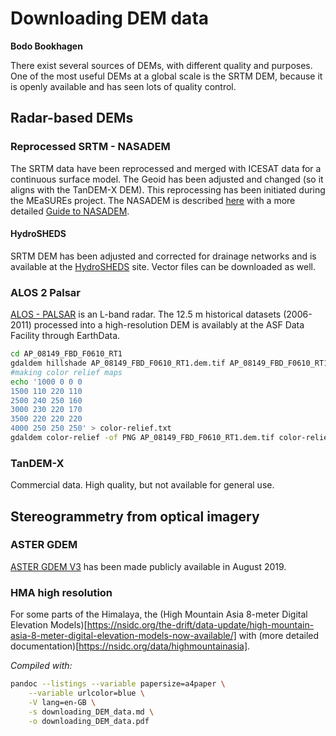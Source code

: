 # Downloading DEM data
**Bodo Bookhagen**

There exist several sources of DEMs, with different quality and purposes. One of the most useful DEMs at a global scale is the SRTM DEM, because it is openly available and has seen lots of quality control.

## Radar-based DEMs
### Reprocessed SRTM - NASADEM
The SRTM data have been reprocessed and merged with ICESAT data for a continuous surface model. The Geoid has been adjusted and changed (so it aligns with the TanDEM-X DEM). This reprocessing has been initiated during the MEaSUREs project. The NASADEM is described [here](https://earthdata.nasa.gov/esds/competitive-programs/measures/nasadem) with a more detailed [Guide to NASADEM](https://lpdaac.usgs.gov/documents/592/NASADEM_User_Guide_V1.pdf).

#### HydroSHEDS
SRTM DEM has been adjusted and corrected for drainage networks and is available at the [HydroSHEDS](https://www.hydrosheds.org/) site. Vector files can be downloaded as well.

### ALOS 2 Palsar
[ALOS - PALSAR]([https://www.eorc.jaxa.jp/ALOS/en/about/palsar.htm) is an L-band radar. The 12.5 m historical datasets (2006-2011) processed into a high-resolution DEM is availably at the ASF Data Facility through EarthData.

```bash
cd AP_08149_FBD_F0610_RT1
gdaldem hillshade AP_08149_FBD_F0610_RT1.dem.tif AP_08149_FBD_F0610_RT1.dem_HS.tif
#making color relief maps
echo '1000 0 0 0
1500 110 220 110
2500 240 250 160
3000 230 220 170
3500 220 220 220
4000 250 250 250' > color-relief.txt
gdaldem color-relief -of PNG AP_08149_FBD_F0610_RT1.dem.tif color-relief.txt AP_08149_FBD_F0610_RT1.dem.png
```

### TanDEM-X
Commercial data. High quality, but not available for general use.

## Stereogrammetry from optical imagery
### ASTER GDEM
[ASTER GDEM V3](https://asterweb.jpl.nasa.gov/gdem.asp) has been made publicly available in August 2019.

### HMA high resolution
For some parts of the Himalaya, the (High Mountain Asia 8-meter Digital Elevation Models)[https://nsidc.org/the-drift/data-update/high-mountain-asia-8-meter-digital-elevation-models-now-available/] with (more detailed documentation)[https://nsidc.org/data/highmountainasia].


*Compiled with:*
```bash
pandoc --listings --variable papersize=a4paper \
    --variable urlcolor=blue \
    -V lang=en-GB \
    -s downloading_DEM_data.md \
    -o downloading_DEM_data.pdf
```
